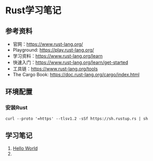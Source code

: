 # Rust学习笔记
## 参考资料
- 官网：https://www.rust-lang.org/
- Playground: https://play.rust-lang.org/
- 学习资料：https://www.rust-lang.org/learn
- 快速入门：https://www.rust-lang.org/learn/get-started
- 工具链：https://www.rust-lang.org/tools
- The Cargo Book: https://doc.rust-lang.org/cargo/index.html

## 环境配置
### 安装Rust
`curl --proto '=https' --tlsv1.2 -sSf https://sh.rustup.rs | sh`

## 学习笔记
1. [Hello World](./HelloWorld)
2. 
